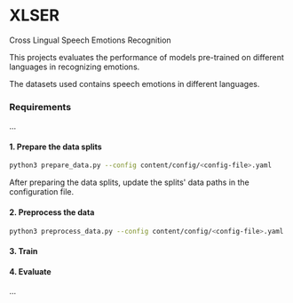 # XLSER

Cross Lingual Speech Emotions Recognition

This projects evaluates the performance of models pre-trained on different languages in recognizing emotions.

The datasets used contains speech emotions in different languages.

### Requirements

...

#### 1. Prepare the data splits
```bash
python3 prepare_data.py --config content/config/<config-file>.yaml
```

After preparing the data splits, update the splits' data paths in the configuration file.

#### 2. Preprocess the data
```bash
python3 preprocess_data.py --config content/config/<config-file>.yaml
```
#### 3. Train
#### 4. Evaluate
...
